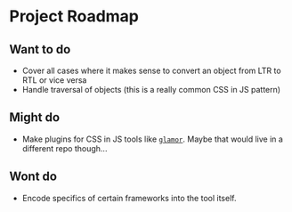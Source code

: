 # Project Roadmap

## Want to do

- Cover all cases where it makes sense to convert an object from LTR to RTL or vice versa
- Handle traversal of objects (this is a really common CSS in JS pattern)

## Might do

- Make plugins for CSS in JS tools like [`glamor`](http://npm.im/glamor). Maybe that would live in a different repo though...

## Wont do

- Encode specifics of certain frameworks into the tool itself.
